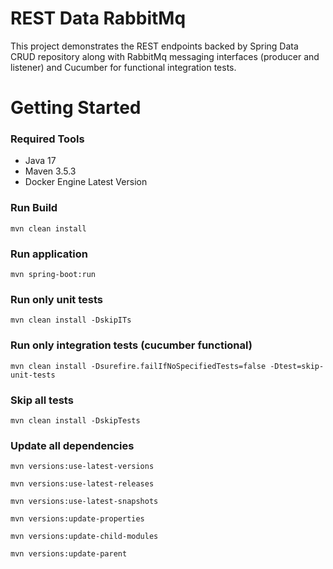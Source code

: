 # REST Data RabbitMq
This project demonstrates the REST endpoints backed by Spring Data CRUD repository along with RabbitMq messaging interfaces (producer and listener) and Cucumber for functional integration tests.

# Getting Started

### Required Tools

* Java 17
* Maven 3.5.3
* Docker Engine Latest Version

### Run Build

    mvn clean install

### Run application

    mvn spring-boot:run

### Run only unit tests

    mvn clean install -DskipITs

### Run only integration tests (cucumber functional)

    mvn clean install -Dsurefire.failIfNoSpecifiedTests=false -Dtest=skip-unit-tests

### Skip all tests

    mvn clean install -DskipTests

### Update all dependencies

    mvn versions:use-latest-versions

    mvn versions:use-latest-releases

    mvn versions:use-latest-snapshots

    mvn versions:update-properties

    mvn versions:update-child-modules

    mvn versions:update-parent
